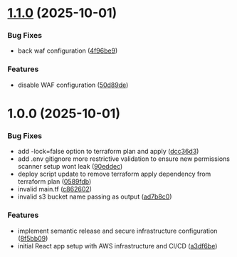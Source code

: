 # [1.1.0](https://github.com/JakubPilkowski/preview-app-react/compare/v1.0.0...v1.1.0) (2025-10-01)


### Bug Fixes

* back waf configuration ([4f96be9](https://github.com/JakubPilkowski/preview-app-react/commit/4f96be95d1881164b6c9936fcd8b4c3f82f3b8a7))


### Features

* disable WAF configuration ([50d89de](https://github.com/JakubPilkowski/preview-app-react/commit/50d89de3401c87c48d57641f7e10502d13cb904b))

# 1.0.0 (2025-10-01)


### Bug Fixes

* add -lock=false option to terraform plan and apply ([dcc36d3](https://github.com/JakubPilkowski/preview-app-react/commit/dcc36d35bb633f8715dfeb8f63d9dc85f7e7e106))
* add .env gitignore more restrictive validation to ensure new permissions scanner setup wont leak ([90eddec](https://github.com/JakubPilkowski/preview-app-react/commit/90eddecffe99b514b5bdc2559743e6a8aac5c865))
* deploy script update to remove terraform apply dependency from terraform plan ([0589fdb](https://github.com/JakubPilkowski/preview-app-react/commit/0589fdb3f79104a23df89fcefe2970855ad7a3bd))
* invalid main.tf ([c862602](https://github.com/JakubPilkowski/preview-app-react/commit/c862602ea1cfbc7fddef17984a4bf82a6b879e7d))
* invalid s3 bucket name passing as output ([ad7b8c0](https://github.com/JakubPilkowski/preview-app-react/commit/ad7b8c04105e808d63a43ab7edea2bdf64e48599))


### Features

* implement semantic release and secure infrastructure configuration ([8f5bb09](https://github.com/JakubPilkowski/preview-app-react/commit/8f5bb093fd5bf5231360e08ed0fe0af0a4227bdd))
* initial React app setup with AWS infrastructure and CI/CD ([a3df6be](https://github.com/JakubPilkowski/preview-app-react/commit/a3df6bec78f3f74e4cb4f0a8b3696a5f5bb35487))
